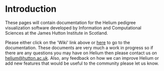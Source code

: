# Introduction

These pages will contain documentation for the Helium pedigree visualization software developed by Information and Computational Sciences at the James Hutton Institute in Scotland.

Please either click on the 'Wiki' link above or [here](https://github.com/cardinalb/helium-docs/wiki) to go to the documentation. These documents are very much a work in progress so if there are any questions you may have on Helium then please contact us on [helium@hutton.ac.uk](mailto:helium@hutton.ac.uk). Also, any feedback on how we can improve Helium or add new features that would be useful to the community please let us know.
